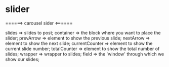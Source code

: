 # slider

======> carousel sider <======

slides => slides to post;
container => the block where you want to place the slider;
prevArrow => element to show the previous slide;
nextArrow => element to show the next slide;
currentCounter => element to show the current slide number;
totalCounter => element to show the total number of slides;
wrapper => wrapper to slides;
field => the 'window' through which we show our slides;
